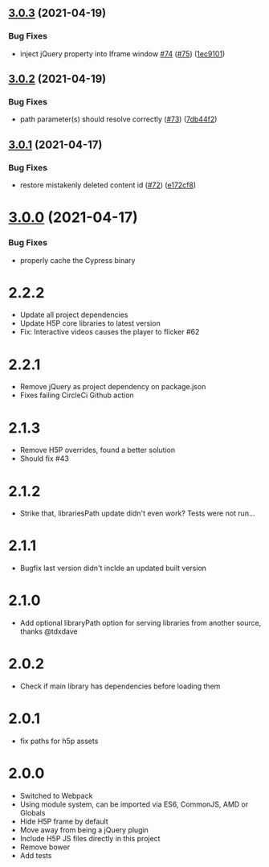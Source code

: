 ## [3.0.3](https://github.com/tunapanda/h5p-standalone/compare/v3.0.2...v3.0.3) (2021-04-19)


### Bug Fixes

* inject jQuery property into Iframe window [#74](https://github.com/tunapanda/h5p-standalone/issues/74) ([#75](https://github.com/tunapanda/h5p-standalone/issues/75)) ([1ec9101](https://github.com/tunapanda/h5p-standalone/commit/1ec910102d352270d2d4dda262399ba6dd57a29d))


## [3.0.2](https://github.com/tunapanda/h5p-standalone/compare/v3.0.1...v3.0.2) (2021-04-19)


### Bug Fixes

* path parameter(s) should resolve correctly ([#73](https://github.com/tunapanda/h5p-standalone/issues/73)) ([7db44f2](https://github.com/tunapanda/h5p-standalone/commit/7db44f2975664aa5cc9a36fe350228c43d230fb8))

## [3.0.1](https://github.com/tunapanda/h5p-standalone/compare/v3.0.0...v3.0.1) (2021-04-17)


### Bug Fixes

* restore mistakenly deleted content id ([#72](https://github.com/tunapanda/h5p-standalone/issues/72)) ([e172cf8](https://github.com/tunapanda/h5p-standalone/commit/e172cf8a4ae0083c4770a911007ffa0c0798ddd3))

# [3.0.0](https://github.com/tunapanda/h5p-standalone/compare/v2.2.2...v3.0.0) (2021-04-17)

### Bug Fixes

* properly cache the Cypress binary

# 2.2.2
* Update all project dependencies
* Update H5P core libraries to latest version
* Fix: Interactive videos causes the player to flicker #62

# 2.2.1
* Remove jQuery as project dependency on package.json
* Fixes failing CircleCi  Github action

# 2.1.3
* Remove H5P overrides, found a better solution
* Should fix #43

# 2.1.2
* Strike that, librariesPath update didn't even work? Tests were not run...

# 2.1.1
* Bugfix last version didn't inclde an updated built version

# 2.1.0
* Add optional libraryPath option for serving libraries from another source, thanks @tdxdave

# 2.0.2
* Check if main library has dependencies before loading them

# 2.0.1
* fix paths for h5p assets

# 2.0.0
* Switched to Webpack
* Using module system, can be imported via ES6, CommonJS, AMD or Globals
* Hide H5P frame by default
* Move away from being a jQuery plugin
* Include H5P JS files directly in this project
* Remove bower
* Add tests
